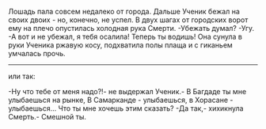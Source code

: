   Лошадь пала совсем недалеко от города. Дальше Ученик бежал на своих двоих - но, конечно, не успел. В двух шагах от городских ворот ему на плечо опустилась холодная рука Смерти.
-Убежать думал?
-Угу.
-А вот и не убежал, я тебя осалила! Теперь ты водишь!
Она сунула в руки Ученика ржавую косу, подхватила полы плаща и с гиканьем умчалась прочь.

***************
или так:

-Ну что тебе от меня надо?!- не выдержал Ученик.- В Багдаде ты мне улыбаешься на рынке, В Самарканде - улыбаешься, в Хорасане - улыбаешься... Что ты мне хочешь этим сказать?
-Да так,- хихикнула Смерть.- Смешной ты.    